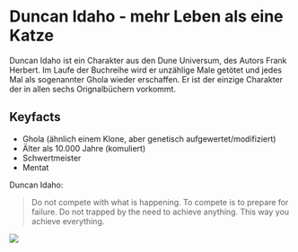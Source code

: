 # Duncan Idaho - mehr Leben als eine Katze

Duncan Idaho ist ein Charakter aus den Dune Universum, des Autors Frank Herbert. Im Laufe der Buchreihe wird er unzählige Male getötet und jedes Mal als sogenannter Ghola wieder erschaffen. Er ist der einzige Charakter der in allen sechs Orignalbüchern vorkommt.

## Keyfacts
* Ghola (ähnlich einem Klone, aber genetisch aufgewertet/modifiziert)
* Älter als 10.000 Jahre (komuliert)
* Schwertmeister
* Mentat

Duncan Idaho:
> Do not compete with what is happening. 
> To compete is to prepare for failure. 
> Do not trapped by the need to achieve anything.
> This way you achieve everything.

<img src="https://images.freeimages.com/images/large-previews/d24/desert-1393263.jpg">
